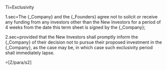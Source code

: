 Ti=Exclusivity

1.sec=The {_Company} and the {_Founders} agree not to solicit or receive any funding from any investors other than the New Investors for a period of 4 weeks from the date this term sheet is signed by the {_Company};

2.sec=provided that the New Investors shall promptly inform the {_Company} of their decision not to pursue their proposed investment in the {_Company}, as the case may be, in which case such exclusivity period shall immediately lapse. 

=[Z/para/s2]
